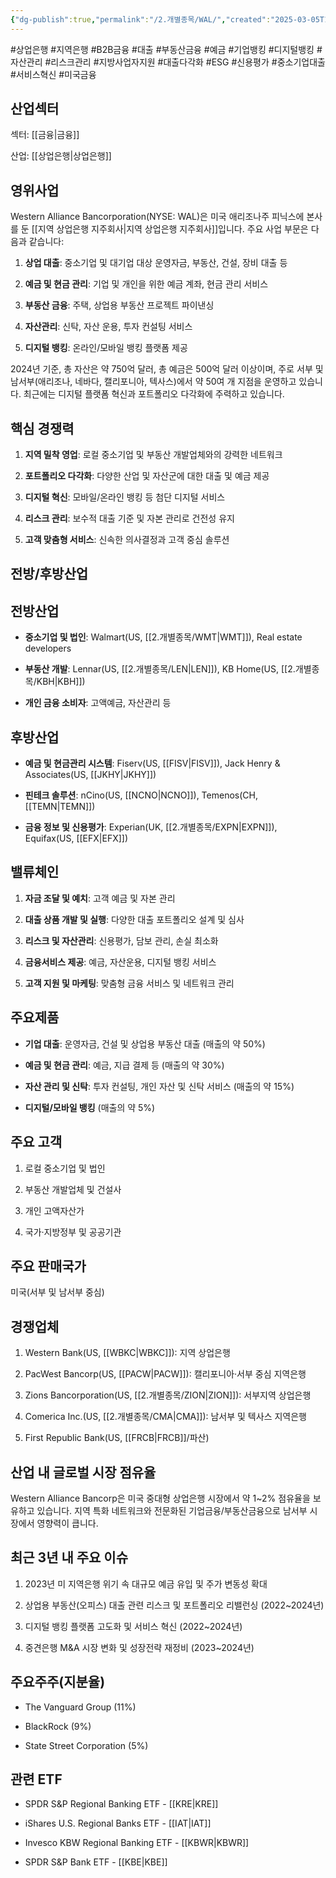 ```yaml
---
{"dg-publish":true,"permalink":"/2.개별종목/WAL/","created":"2025-03-05T10:45:32.133+09:00","updated":"2025-07-29T21:37:05.375+09:00"}
---
```


#상업은행 #지역은행 #B2B금융 #대출 #부동산금융 #예금 #기업뱅킹 #디지털뱅킹 #자산관리 #리스크관리 #지방사업자지원 #대출다각화 #ESG #신용평가 #중소기업대출 #서비스혁신 #미국금융

## 산업섹터

섹터: [[금융\|금융]]

산업: [[상업은행\|상업은행]]

## 영위사업

Western Alliance Bancorporation(NYSE: WAL)은 미국 애리조나주 피닉스에 본사를 둔 [[지역 상업은행 지주회사\|지역 상업은행 지주회사]]입니다. 주요 사업 부문은 다음과 같습니다:

1. **상업 대출**: 중소기업 및 대기업 대상 운영자금, 부동산, 건설, 장비 대출 등
    
2. **예금 및 현금 관리**: 기업 및 개인을 위한 예금 계좌, 현금 관리 서비스
    
3. **부동산 금융**: 주택, 상업용 부동산 프로젝트 파이낸싱
    
4. **자산관리**: 신탁, 자산 운용, 투자 컨설팅 서비스
    
5. **디지털 뱅킹**: 온라인/모바일 뱅킹 플랫폼 제공
    

2024년 기준, 총 자산은 약 750억 달러, 총 예금은 500억 달러 이상이며, 주로 서부 및 남서부(애리조나, 네바다, 캘리포니아, 텍사스)에서 약 50여 개 지점을 운영하고 있습니다. 최근에는 디지털 플랫폼 혁신과 포트폴리오 다각화에 주력하고 있습니다.

## 핵심 경쟁력

1. **지역 밀착 영업**: 로컬 중소기업 및 부동산 개발업체와의 강력한 네트워크
    
2. **포트폴리오 다각화**: 다양한 산업 및 자산군에 대한 대출 및 예금 제공
    
3. **디지털 혁신**: 모바일/온라인 뱅킹 등 첨단 디지털 서비스
    
4. **리스크 관리**: 보수적 대출 기준 및 자본 관리로 건전성 유지
    
5. **고객 맞춤형 서비스**: 신속한 의사결정과 고객 중심 솔루션
    

## 전방/후방산업

## 전방산업

- **중소기업 및 법인**: Walmart(US, [[2.개별종목/WMT\|WMT]]), Real estate developers
    
- **부동산 개발**: Lennar(US, [[2.개별종목/LEN\|LEN]]), KB Home(US, [[2.개별종목/KBH\|KBH]])
    
- **개인 금융 소비자**: 고액예금, 자산관리 등
    

## 후방산업

- **예금 및 현금관리 시스템**: Fiserv(US, [[FISV\|FISV]]), Jack Henry & Associates(US, [[JKHY\|JKHY]])
    
- **핀테크 솔루션**: nCino(US, [[NCNO\|NCNO]]), Temenos(CH, [[TEMN\|TEMN]])
    
- **금융 정보 및 신용평가**: Experian(UK, [[2.개별종목/EXPN\|EXPN]]), Equifax(US, [[EFX\|EFX]])
    

## 밸류체인

1. **자금 조달 및 예치**: 고객 예금 및 자본 관리
    
2. **대출 상품 개발 및 실행**: 다양한 대출 포트폴리오 설계 및 심사
    
3. **리스크 및 자산관리**: 신용평가, 담보 관리, 손실 최소화
    
4. **금융서비스 제공**: 예금, 자산운용, 디지털 뱅킹 서비스
    
5. **고객 지원 및 마케팅**: 맞춤형 금융 서비스 및 네트워크 관리
    

## 주요제품

- **기업 대출**: 운영자금, 건설 및 상업용 부동산 대출 (매출의 약 50%)
    
- **예금 및 현금 관리**: 예금, 지급 결제 등 (매출의 약 30%)
    
- **자산 관리 및 신탁**: 투자 컨설팅, 개인 자산 및 신탁 서비스 (매출의 약 15%)
    
- **디지털/모바일 뱅킹** (매출의 약 5%)
    

## 주요 고객

1. 로컬 중소기업 및 법인
    
2. 부동산 개발업체 및 건설사
    
3. 개인 고액자산가
    
4. 국가·지방정부 및 공공기관
    

## 주요 판매국가

미국(서부 및 남서부 중심)

## 경쟁업체

1. Western Bank(US, [[WBKC\|WBKC]]): 지역 상업은행
    
2. PacWest Bancorp(US, [[PACW\|PACW]]): 캘리포니아·서부 중심 지역은행
    
3. Zions Bancorporation(US, [[2.개별종목/ZION\|ZION]]): 서부지역 상업은행
    
4. Comerica Inc.(US, [[2.개별종목/CMA\|CMA]]): 남서부 및 텍사스 지역은행
    
5. First Republic Bank(US, [[FRCB\|FRCB]]/파산)
    

## 산업 내 글로벌 시장 점유율

Western Alliance Bancorp은 미국 중대형 상업은행 시장에서 약 1~2% 점유율을 보유하고 있습니다. 지역 특화 네트워크와 전문화된 기업금융/부동산금융으로 남서부 시장에서 영향력이 큽니다.

## 최근 3년 내 주요 이슈

1. 2023년 미 지역은행 위기 속 대규모 예금 유입 및 주가 변동성 확대
    
2. 상업용 부동산(오피스) 대출 관련 리스크 및 포트폴리오 리밸런싱 (2022~2024년)
    
3. 디지털 뱅킹 플랫폼 고도화 및 서비스 혁신 (2022~2024년)
    
4. 중견은행 M&A 시장 변화 및 성장전략 재정비 (2023~2024년)
    

## 주요주주(지분율)

- The Vanguard Group (11%)
    
- BlackRock (9%)
    
- State Street Corporation (5%)
    

## 관련 ETF

- SPDR S&P Regional Banking ETF - [[KRE\|KRE]]
    
- iShares U.S. Regional Banks ETF - [[IAT\|IAT]]
    
- Invesco KBW Regional Banking ETF - [[KBWR\|KBWR]]
    
- SPDR S&P Bank ETF - [[KBE\|KBE]]
